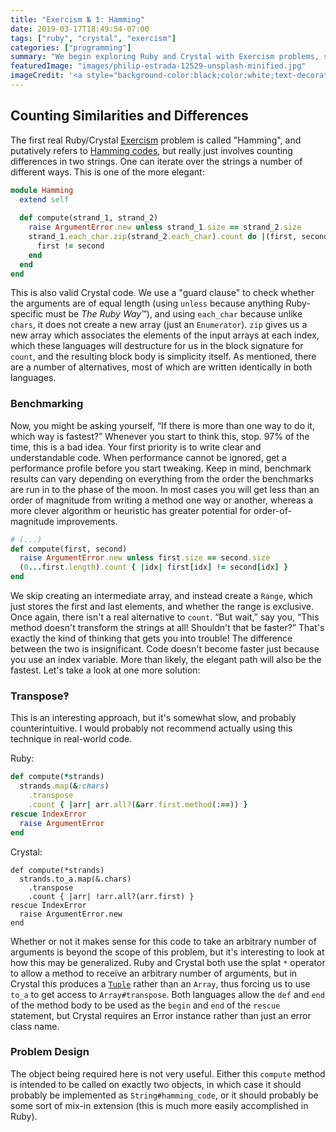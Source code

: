 ```yaml
---
title: "Exercism № 1: Hamming"
date: 2019-03-17T18:49:54-07:00
tags: ["ruby", "crystal", "exercism"]
categories: ["programming"]
summary: "We begin exploring Ruby and Crystal with Exercism problems, starting with counting differences between strings."
featuredImage: "images/philip-estrada-12529-unsplash-minified.jpg" 
imageCredit: '<a style="background-color:black;color:white;text-decoration:none;padding:4px 6px;font-family:-apple-system, BlinkMacSystemFont, &quot;San Francisco&quot;, &quot;Helvetica Neue&quot;, Helvetica, Ubuntu, Roboto, Noto, &quot;Segoe UI&quot;, Arial, sans-serif;font-size:12px;font-weight:bold;line-height:1.2;display:inline-block;border-radius:3px" href="https://unsplash.com/@philipestrada?utm_medium=referral&amp;utm_campaign=photographer-credit&amp;utm_content=creditBadge" target="_blank" rel="noopener noreferrer" title="Download free do whatever you want high-resolution photos from Philip Estrada"><span style="display:inline-block;padding:2px 3px"><svg xmlns="http://www.w3.org/2000/svg" style="height:12px;width:auto;position:relative;vertical-align:middle;top:-2px;fill:white" viewBox="0 0 32 32"><title>unsplash-logo</title><path d="M10 9V0h12v9H10zm12 5h10v18H0V14h10v9h12v-9z"></path></svg></span><span style="display:inline-block;padding:2px 3px">Philip Estrada</span></a>'
---
```


## Counting Similarities and Differences 

The first real Ruby/Crystal [Exercism](https://exercism.io) problem is called "Hamming", and putatively refers to [Hamming codes](https://en.wikipedia.org/wiki/Hamming_code), but really just involves counting differences in two strings. One can iterate over the strings a number of different ways. This is one of the more elegant:

```ruby
module Hamming
  extend self
  
  def compute(strand_1, strand_2)
    raise ArgumentError.new unless strand_1.size == strand_2.size
    strand_1.each_char.zip(strand_2.each_char).count do |(first, second)|
      first != second
    end
  end
end
```

This is also valid Crystal code. We use a "guard clause" to check whether the arguments are of equal length (using `unless` because anything Ruby-specific must be *The Ruby Way*™), and using `each_char` because unlike `chars`, it does not create a new array (just an `Enumerator`). `zip` gives us a new array which associates the elements of the input arrays at each index, which these languages will destructure for us in the block signature for `count`, and the resulting block body is simplicity itself. As mentioned, there are a number of alternatives, most of which are written identically in both languages.  

### Benchmarking

Now, you might be asking yourself, &ldquo;If there is more than one way to do it, which way is fastest?&rdquo; Whenever you start to think this, stop. 97% of the time, this is a bad idea. Your first priority is to write clear and understandable code. When performance cannot be ignored, get a performance profile before you start tweaking. Keep in mind, benchmark results can vary depending on everything from the order the benchmarks are run in to the phase of the moon. In most cases you will get less than an order of magnitude from writing a method one way or another, whereas a more clever algorithm or heuristic has greater potential for order-of-magnitude improvements.

```ruby
# (...)
def compute(first, second)
  raise ArgumentError.new unless first.size == second.size
  (0...first.length).count { |idx| first[idx] != second[idx] }
end
```

We skip creating an intermediate array, and instead create a `Range`, which just stores the first and last elements, and whether the range is exclusive. Once again, there isn't a real alternative to `count`. &ldquo;But wait,&rdquo; say you, &ldquo;This method doesn't transform the strings at all! Shouldn't that be faster?&rdquo; That's exactly the kind of thinking that gets you into trouble! The difference between the two is insignificant. Code doesn't become faster just because you use an index variable. More than likely, the elegant path will also be the fastest. Let's take a look at one more solution:

### Transpose‽

This is an interesting approach, but it's somewhat slow, and probably counterintuitive. I would probably not recommend actually using this technique in real-world code.

Ruby:
```ruby
def compute(*strands)
  strands.map(&:chars)
    .transpose
    .count { |arr| arr.all?(&arr.first.method(:==)) }
rescue IndexError
  raise ArgumentError
end
```

Crystal:
```crystal
def compute(*strands)
  strands.to_a.map(&.chars)
    .transpose
    .count { |arr| !arr.all?(arr.first) }
rescue IndexError
  raise ArgumentError.new
end
```
Whether or not it makes sense for this code to take an arbitrary number of arguments is beyond the scope of this problem, but it's interesting to look at how this may be generalized. Ruby and Crystal both use the splat `*` operator to allow a method to receive an arbitrary number of arguments, but in Crystal this produces a [`Tuple`](https://crystal-lang.org/api/0.27.2/Tuple.html) rather than an `Array`, thus forcing us to use `to_a` to get access to `Array#transpose`. Both languages allow the `def` and `end` of the method body to be used as the `begin` and `end` of the `rescue` statement, but Crystal requires an Error instance rather than just an error class name.

### Problem Design

The object being required here is not very useful. Either this `compute` method is intended to be called on exactly two objects, in which case it should probably be implemented as `String#hamming_code`, or it should probably be some sort of mix-in extension (this is much more easily accomplished in Ruby). 
